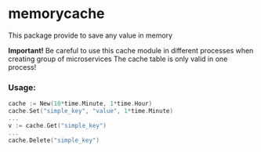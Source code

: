 # memorycache 

This package provide to save any value in memory 

**Important!**
Be careful to use this cache module in different processes when creating group of microservices
The cache table is only valid in one process!

### Usage:
```go
cache := New(10*time.Minute, 1*time.Hour)
cache.Set("simple_key", "value", 1*time.Minute)
...
v := cache.Get("simple_key")
...
cache.Delete("simple_key")
```
